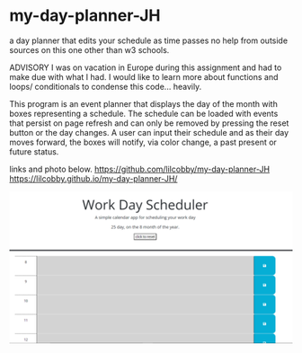 # my-day-planner-JH
a day planner that edits your schedule as time passes
no help from outside sources on this one other than w3 schools.

ADVISORY I was on vacation in Europe during this assignment and had to make due with what I had. I would like to learn more about functions and loops/ conditionals to condense this code... heavily.


This program is an event planner that displays the day of the month with boxes representing a schedule. The schedule can be loaded with events that persist on page refresh and can only be removed by pressing the reset button or the day changes.
A user can input their schedule and as their day moves forward, the boxes will notify, via color change, a past present or future status. 

links and photo below.
https://github.com/lilcobby/my-day-planner-JH
https://lilcobby.github.io/my-day-planner-JH/


![Alt text](image.png)